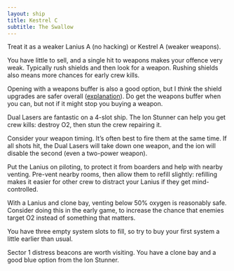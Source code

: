 ```yaml
---
layout: ship
title: Kestrel C
subtitle: The Swallow
---
```


Treat it as a weaker Lanius A (no hacking) or Kestrel A (weaker weapons).

You have little to sell, and a single hit to weapons makes your offence very weak. Typically rush shields and then look for a weapon. Rushing shields also means more chances for early crew kills.

Opening with a weapons buffer is also a good option, but I *think* the shield upgrades are safer overall ([explanation](/#weapons-buffer)). Do get the weapons buffer when you can, but not if it might stop you buying a weapon.

Dual Lasers are fantastic on a 4-slot ship. The Ion Stunner can help you get crew kills: destroy O2, then stun the crew repairing it.

Consider your weapon timing. It’s often best to fire them at the same time. If all shots hit, the Dual Lasers will take down one weapon, and the ion will disable the second (even a two-power weapon).

Put the Lanius on piloting, to protect it from boarders and help with nearby venting. Pre-vent nearby rooms, then allow them to refill slightly: refilling makes it easier for other crew to distract your Lanius if they get mind-controlled.

With a Lanius and clone bay, venting below 50% oxygen is reasonably safe. Consider doing this in the early game, to increase the chance that enemies target O2 instead of something that matters.

You have three empty system slots to fill, so try to buy your first system a little earlier than usual.

Sector 1 distress beacons are worth visiting. You have a clone bay and a good blue option from the Ion Stunner.